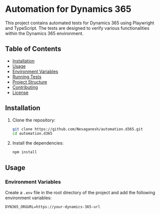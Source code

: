 # Automation for Dynamics 365

This project contains automated tests for Dynamics 365 using Playwright and TypeScript. The tests are designed to verify various functionalities within the Dynamics 365 environment.

## Table of Contents

- [Installation](#installation)
- [Usage](#usage)
- [Environment Variables](#environment-variables)
- [Running Tests](#running-tests)
- [Project Structure](#project-structure)
- [Contributing](#contributing)
- [License](#license)

## Installation

1. Clone the repository:

    ```sh
    git clone https://github.com/Nesaganesh/automation.d365.git
    cd automation.d365
    ```

2. Install the dependencies:

    ```sh
    npm install
    ```

## Usage

### Environment Variables

Create a `.env` file in the root directory of the project and add the following environment variables:

```env
DYN365_ORGURL=https://your-dynamics-365-url